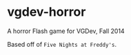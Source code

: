 vgdev-horror
============

A horror Flash game for VGDev, Fall 2014

Based off of `Five Nights at Freddy's`.
